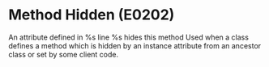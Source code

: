 # Method Hidden (E0202)

An attribute defined in %s line %s hides this method Used when a class
defines a method which is hidden by an instance attribute from an
ancestor class or set by some client code.
